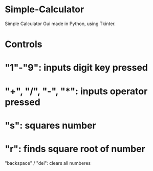 # Simple-Calculator
Simple Calculator Gui made in Python, using Tkinter.

# Controls

"1"-"9": inputs digit key pressed
====================================================
"+", "/", "-", "*": inputs operator pressed
====================================================
"s": squares number
====================================================
"r": finds square root of number
====================================================
"backspace" / "del": clears all numberes
